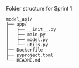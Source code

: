 
Folder structure for Sprint 1:
```
model_api/
├── app/
│   ├── __init__.py
│   ├── main.py
│   ├── model.py
│   └── utils.py
├── Dockerfile
├── pyproject.toml
└── README.md
```

